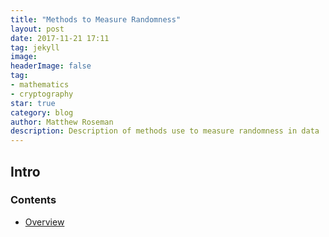 ```yaml
---
title: "Methods to Measure Randomness"
layout: post
date: 2017-11-21 17:11
tag: jekyll
image: 
headerImage: false
tag:
- mathematics
- cryptography
star: true
category: blog
author: Matthew Roseman
description: Description of methods use to measure randomness in data
---
```


## Intro

### Contents
- [Overview](#overview)

